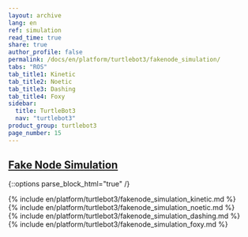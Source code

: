 ```yaml
---
layout: archive
lang: en
ref: simulation
read_time: true
share: true
author_profile: false
permalink: /docs/en/platform/turtlebot3/fakenode_simulation/
tabs: "ROS"
tab_title1: Kinetic
tab_title2: Noetic
tab_title3: Dashing
tab_title4: Foxy
sidebar:
  title: TurtleBot3
  nav: "turtlebot3"
product_group: turtlebot3
page_number: 15
---
```


<div style="counter-reset: h1 6"></div>
<div style="counter-reset: h2 3"></div>

## [Fake Node Simulation](#fake-node-simulation)

{::options parse_block_html="true" /}

<section id="{{ page.tab_title1 }}" class="tab_contents">
{% include en/platform/turtlebot3/fakenode_simulation_kinetic.md %}
</section>

<section id="{{ page.tab_title2 }}" class="tab_contents">
{% include en/platform/turtlebot3/fakenode_simulation_noetic.md %}
</section>

<section id="{{ page.tab_title3 }}" class="tab_contents">
{% include en/platform/turtlebot3/fakenode_simulation_dashing.md %}
</section>

<section id="{{ page.tab_title4 }}" class="tab_contents">
{% include en/platform/turtlebot3/fakenode_simulation_foxy.md %}
</section>
